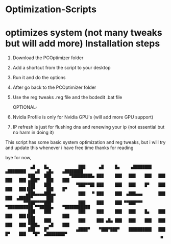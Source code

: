 # Optimization-Scripts
optimizes system (not many tweaks but will add more)
Installation steps
====================
1. Download the PCOptimizer folder
2. Add a shortcut from the script to your desktop
3. Run it and do the options
4. After go back to the PCOptimizer folder
5. Use the reg tweaks .reg file and the bcdedit .bat file

    OPTIONAL-
1. Nvidia Profile is only for Nvidia GPU's (will add more GPU support)
2. IP refresh is just for flushing dns and renewing your ip (not essential but no harm in doing it)

This script has some basic system optimization and reg tweaks, but i will try and update this whenever i have free time
thanks for reading 

bye for now, 

               ▄█    █▄             ███      ▄█     █▄     ▄████████    ▄████████    ▄█   ▄█▄    ▄████████ 
              ███    ███        ▀█████████▄ ███     ███   ███    ███   ███    ███   ███ ▄███▀   ███    ███ 
              ███    ███           ▀███▀▀██ ███     ███   ███    █▀    ███    ███   ███▐██▀     ███    █▀  
             ▄███▄▄▄▄███▄▄          ███   ▀ ███     ███  ▄███▄▄▄       ███    ███  ▄█████▀      ███        
            ▀▀███▀▀▀▀███▀           ███     ███     ███ ▀▀███▀▀▀     ▀███████████ ▀▀█████▄    ▀███████████ 
              ███    ███            ███     ███     ███   ███    █▄    ███    ███   ███▐██▄            ███ 
              ███    ███            ███     ███ ▄█▄ ███   ███    ███   ███    ███   ███ ▀███▄    ▄█    ███ 
              ███    █▀            ▄████▀    ▀███▀███▀    ██████████   ███    █▀    ███   ▀█▀  ▄████████▀  
                                                                        ▀                      
